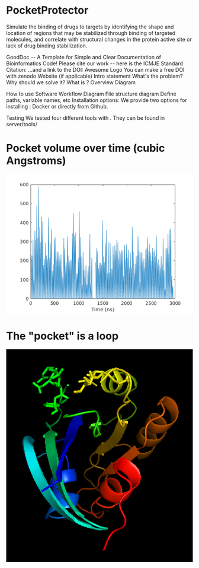 # PocketProtector
Simulate the binding of drugs to targets by identifying the shape and location of regions that may be stabilized through binding of targeted molecules, and correlate with structural changes in the protein active site or lack of drug binding stabilization. 

GoodDoc -- A Template for Simple and Clear Documentation of Bioinformatics Code!
Please cite our work -- here is the ICMJE Standard Citation:
...and a link to the DOI:
Awesome Logo
You can make a free DOI with zenodo
Website (if applicable)
Intro statement
What's the problem?
Why should we solve it?
What is ?
Overview Diagram

How to use
Software Workflow Diagram
File structure diagram
Define paths, variable names, etc
Installation options:
We provide two options for installing : Docker or directly from Github.


Testing
We tested four different tools with . They can be found in server/tools/ 


# Pocket volume over time (cubic Angstroms)
![](longest_pocket_vol_plot_2.png)

# The "pocket" is a loop

![](pocket_pymol.png)
